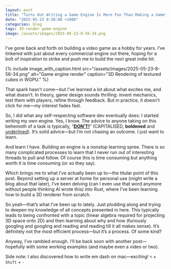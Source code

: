 ```yaml
---
layout: post
title: "Turns Out Writing a Game Engine Is More Fun Than Making a Game"
date: "2025-05-23 8:50:00 +1000"
categories: blog
tags: 3d-render game-engine
image: /assets/images/2025-05-23-8-56-34.png
---
```


I’ve gone back and forth on building a video game as a hobby for years. I’ve tinkered with just about every commercial engine out there, hoping for a bolt of inspiration to strike and push me to build the next great indie hit.

{% include image_with_caption.html
  src="/assets/images/2025-05-23-8-56-34.png"
  alt="Game engine render"
  caption="3D Rendering of textured cubes in WGPU."
%}

That spark hasn’t come—but I’ve learned a lot about what excites me, and what doesn’t. In theory, game design sounds thrilling: invent mechanics, test them with players, refine through feedback. But in practice, it doesn’t click for me—my interest fades fast.

So, I did what any self-respecting software dev eventually does: I started writing my own engine. Yes, I know. The advice to anyone taking on this behemoth of a task is typically, “**<u>DON’T!</u>**” (CAPITALISED, **boldened** and <u>underlined</u>). It’s solid advice—but I’m not chasing an outcome. I just want to learn.

And learn I have. Building an engine is a nonstop learning spree. There is so many complicated processes to learn that I never run out of interesting threads to pull and follow. Of course this is time consuming but anything worth it is time consuming (or so they say).

Which brings me to what I’ve actually been up to—the titular point of this post. Beyond setting up a server at home for personal use (might write a blog about that later), I’ve been delving (can I even use that word anymore without people thinking AI wrote this) into Rust, where I’ve been learning how to build a 3D renderer from scratch.

So yeah—that’s what I’ve been up to lately. Just plodding along and trying to deepen my knowledge of all concepts presented in here. This typically leads to being confronted with a topic (linear algebra required for projecting 3D space onto 2D) and then learning about why and how (furiously googling and googling and reading and reading till it all makes sense). It’s definitely not the most efficient process—but it’s a process. Of some kind?

Anyway, I’ve rambled enough. I’ll be back soon with another post—hopefully with some working examples (and maybe even a video or two).

Side note: I also discovered how to write em dash on mac—exciting! `⌥` + `Shift` + `-`
